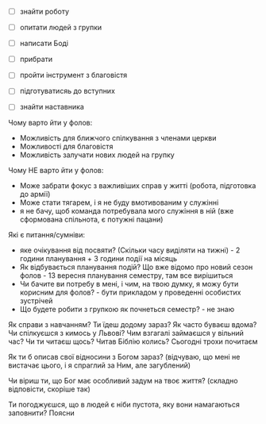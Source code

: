 
- [ ] знайти роботу
- [ ] опитати людей з групки
- [ ] написати Боді
- [ ] прибрати
- [ ] пройти інструмент з благовістя
- [ ] підготуватисяь до вступних
- [ ] знайти наставника




Чому варто йти у фолов:
- Можливість для ближчого спілкування з членами церкви
- Можливості для благовістя
- Можливість залучати нових людей на групку

Чому НЕ варто йти у фолов:
- Може забрати фокус з важливіших справ у житті (робота, підготовка до армії)
- Може стати тягарем, і я не буду вмотивованим у служінні
- я не бачу, щоб команда потребувала мого служіння в ній (вже сформована спільнота, є потужні пацани)

Які є питання/сумніви:
- яке очікування від посвяти? (Скільки часу виділяти на тижні) - 2 години планування + 3 години події на місяць
- Як відбувається планування подій? Що вже відомо про новий сезон фолов - 13 вересня планування семестру, там все вирішиться
- Чи бачите ви потребу в мені, і чим, на твою думку, я можу бути корисним для фолов? - бути прикладом у проведенні особистих зустрічей
- Що будете робити з групкою як почнеться семестр? - не знаю



Як справи з навчанням?
Ти їдеш додому зараз? Як часто буваєш вдома?
Чи спілкуєшся з кимось у Львові?
Чим взгагалі займаєшся у вільний час?
Чи ти читаєш щось?
Читав Біблію колись? Сьогодні трохи почитаєм

Як ти б описав свої відносини з Богом зараз? (відчуваю, що мені не вистачає цього, і я спраглий за Ним, але загублений)

Чи віриш ти, що Бог має особливий задум на твоє життя? (складно відповісти, скоріше так)

Ти погоджуєшся, що в людей є ніби пустота, яку вони намагаються заповнити? Поясни




